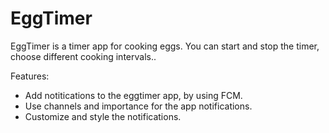 EggTimer
==========================================================================

EggTimer is a timer app for cooking eggs.
You can start and stop the timer, choose different cooking intervals.. 

Features:

* Add notitications to the eggtimer app, by using FCM.
* Use channels and importance for the app notifications. 
* Customize and style the notifications.


